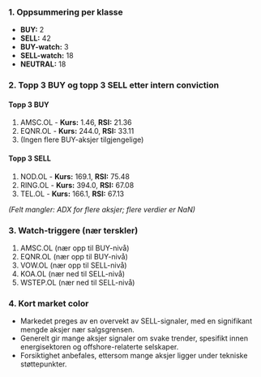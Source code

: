 ### 1. Oppsummering per klasse
- **BUY:** 2
- **SELL:** 42
- **BUY-watch:** 3
- **SELL-watch:** 18
- **NEUTRAL:** 18

### 2. Topp 3 BUY og topp 3 SELL etter intern conviction
#### Topp 3 BUY
1. AMSC.OL - **Kurs:** 1.46, **RSI:** 21.36
2. EQNR.OL - **Kurs:** 244.0, **RSI:** 33.11
3. (Ingen flere BUY-aksjer tilgjengelige)

#### Topp 3 SELL
1. NOD.OL - **Kurs:** 169.1, **RSI:** 75.48
2. RING.OL - **Kurs:** 394.0, **RSI:** 67.08
3. TEL.OL - **Kurs:** 166.1, **RSI:** 67.13

*(Felt mangler: ADX for flere aksjer; flere verdier er NaN)*

### 3. Watch-triggere (nær terskler)
1. AMSC.OL (nær opp til BUY-nivå)
2. EQNR.OL (nær opp til BUY-nivå)
3. VOW.OL (nær opp til SELL-nivå)
4. KOA.OL (nær ned til SELL-nivå)
5. WSTEP.OL (nær ned til SELL-nivå)

### 4. Kort market color
- Markedet preges av en overvekt av SELL-signaler, med en signifikant mengde aksjer nær salgsgrensen.
- Generelt gir mange aksjer signaler om svake trender, spesifikt innen energisektoren og offshore-relaterte selskaper.
- Forsiktighet anbefales, ettersom mange aksjer ligger under tekniske støttepunkter.